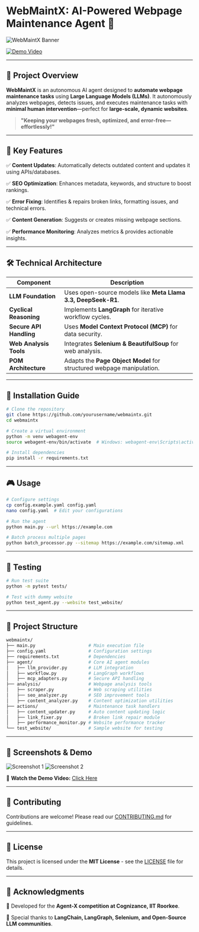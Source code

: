 # WebMaintX: AI-Powered Webpage Maintenance Agent 🚀

![WebMaintX Banner](https://via.placeholder.com/1200x400?text=WebMaintX+AI+Agent)

[![Demo Video](https://img.shields.io/badge/Demo-Watch-blue?style=for-the-badge)]([path/to/demo.mp4](https://drive.google.com/file/d/1-H31Q1cWN2hL2uiLSCcxaNDCEOqqyZUj/view?usp=sharing))


---

## 📌 Project Overview

**WebMaintX** is an autonomous AI agent designed to **automate webpage maintenance tasks** using **Large Language Models (LLMs)**. It autonomously analyzes webpages, detects issues, and executes maintenance tasks with **minimal human intervention**—perfect for **large-scale, dynamic websites**.

> **"Keeping your webpages fresh, optimized, and error-free—effortlessly!"**

---

## 🎯 Key Features

✅ **Content Updates**: Automatically detects outdated content and updates it using APIs/databases.

✅ **SEO Optimization**: Enhances metadata, keywords, and structure to boost rankings.

✅ **Error Fixing**: Identifies & repairs broken links, formatting issues, and technical errors.

✅ **Content Generation**: Suggests or creates missing webpage sections.

✅ **Performance Monitoring**: Analyzes metrics & provides actionable insights.

---

## 🛠️ Technical Architecture

| Component               | Description |
|-------------------------|-------------|
| **LLM Foundation**      | Uses open-source models like **Meta Llama 3.3, DeepSeek-R1**. |
| **Cyclical Reasoning**  | Implements **LangGraph** for iterative workflow cycles. |
| **Secure API Handling** | Uses **Model Context Protocol (MCP)** for data security. |
| **Web Analysis Tools**  | Integrates **Selenium & BeautifulSoup** for web analysis. |
| **POM Architecture**    | Adapts the **Page Object Model** for structured webpage manipulation. |

---

## 🚀 Installation Guide

```bash
# Clone the repository
git clone https://github.com/yourusername/webmaintx.git
cd webmaintx

# Create a virtual environment
python -m venv webagent-env
source webagent-env/bin/activate  # Windows: webagent-env\Scripts\activate

# Install dependencies
pip install -r requirements.txt
```

---

## 🎮 Usage

```bash
# Configure settings
cp config.example.yaml config.yaml
nano config.yaml  # Edit your configurations

# Run the agent
python main.py --url https://example.com

# Batch process multiple pages
python batch_processor.py --sitemap https://example.com/sitemap.xml
```

---

## 🧪 Testing

```bash
# Run test suite
python -m pytest tests/

# Test with dummy website
python test_agent.py --website test_website/
```

---

## 📂 Project Structure

```bash
webmaintx/
├── main.py                    # Main execution file
├── config.yaml                # Configuration settings
├── requirements.txt           # Dependencies
├── agent/                     # Core AI agent modules
│   ├── llm_provider.py        # LLM integration
│   ├── workflow.py            # LangGraph workflows
│   ├── mcp_adapters.py        # Secure API handling
├── analysis/                  # Webpage analysis tools
│   ├── scraper.py             # Web scraping utilities
│   ├── seo_analyzer.py        # SEO improvement tools
│   ├── content_analyzer.py    # Content optimization utilities
├── actions/                   # Maintenance task handlers
│   ├── content_updater.py     # Auto content updating logic
│   ├── link_fixer.py          # Broken link repair module
│   ├── performance_monitor.py # Website performance tracker
└── test_website/              # Sample website for testing
```

---

## 📸 Screenshots & Demo

![Screenshot 1](https://via.placeholder.com/800x400?text=Screenshot+1)
![Screenshot 2](https://via.placeholder.com/800x400?text=Screenshot+2)

🎥 **Watch the Demo Video:** [Click Here](path/to/demo.mp4)

---

## 🤝 Contributing

Contributions are welcome! Please read our [CONTRIBUTING.md](CONTRIBUTING.md) for guidelines.

---

## 📜 License

This project is licensed under the **MIT License** - see the [LICENSE](LICENSE) file for details.

---

## 🙌 Acknowledgments

🔹 Developed for the **Agent-X competition at Cognizance, IIT Roorkee**.

🔹 Special thanks to **LangChain, LangGraph, Selenium, and Open-Source LLM communities**.
